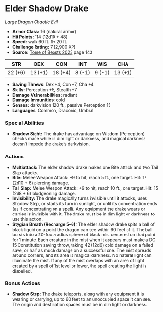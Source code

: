 # Elder Shadow Drake

*Large* *Dragon* *Chaotic Evil*

- **Armor Class:** 16 (natural armor)
- **Hit Points:** 114 (12d10 + 48)
- **Speed:** walk 60 ft. fly 20 ft.
- **Challenge Rating:** 7 (2,900 XP)
- **Source:** [Tome of Beasts 2023](https://koboldpress.com/kpstore/product/tome-of-beasts-1-2023-edition/) page 143

| STR | DEX | CON | INT | WIS | CHA |
| --- | --- | --- | --- | --- | --- |
| 22 (+6) | 13 (+1) | 18 (+4) | 8 (-1) | 9 (-1) | 13 (+1) |

- **Saving Throws**: Dex +4, Con +7, Cha +4
- **Skills:** Perception +5, Stealth +7
- **Damage Vulnerabilities:** radiant
- **Damage Immunities:** cold
- **Senses:** darkvision 120 ft., passive Perception 15
- **Languages:** Common, Draconic, Umbral

### Special Abilities

- **Shadow Sight:** The drake has advantage on Wisdom (Perception) checks made while in dim light or darkness, and magical darkness doesn’t impede the drake’s darkvision.

### Actions

- **Multiattack:** The elder shadow drake makes one Bite attack and two Tail Slap attacks.
- **Bite:** Melee Weapon Attack: +9 to hit, reach 5 ft., one target. Hit: 17 (2d10 + 6) piercing damage.
- **Tail Slap:** Melee Weapon Attack: +9 to hit, reach 10 ft., one target. Hit: 15 (2d8 + 6) bludgeoning damage.
- **Invisibility:** The drake magically turns invisible until it attacks, uses Shadow Step, or starts its turn in sunlight, or until its concentration ends (as if concentrating on a spell). Any equipment the drake wears or carries is invisible with it. The drake must be in dim light or darkness to use this action.
- **Stygian Breath (Recharge 5–6):** The elder shadow drake spits a ball of black liquid on a point the dragon can see within 60 feet of it. The ball bursts into a 20-foot-radius sphere of black mist centered on that point for 1 minute. Each creature in the mist when it appears must make a DC 15 Constitution saving throw, taking 42 (12d6) cold damage on a failed save, or half as much damage on a successful one. The mist spreads around corners, and its area is magical darkness. No natural light can illuminate the mist. If any of the mist overlaps with an area of light created by a spell of 1st level or lower, the spell creating the light is dispelled.

### Bonus Actions

- **Shadow Step:** The drake teleports, along with any equipment it is wearing or carrying, up to 60 feet to an unoccupied space it can see. The origin and destination spaces must be in dim light or darkness.
